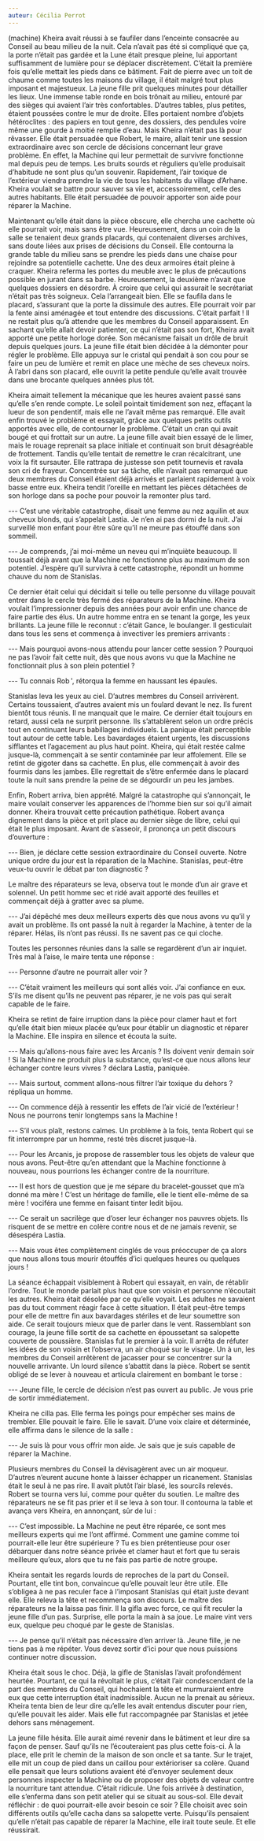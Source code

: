 ```yaml
---
auteur: Cécilia Perrot
---
```

(machine)
Kheira avait réussi à se faufiler dans l’enceinte consacrée au Conseil au beau milieu de la nuit. Cela n’avait pas été si compliqué que ça, la porte n’était pas gardée et la Lune était presque pleine, lui apportant suffisamment de lumière pour se déplacer discrètement. C’était la première fois qu’elle mettait les pieds dans ce bâtiment. Fait de pierre avec un toit de chaume comme toutes les maisons du village, il était malgré tout plus imposant et majestueux. La jeune fille prit quelques minutes pour détailler les lieux. Une immense table ronde en bois trônait au milieu, entouré par des sièges qui avaient l’air très confortables. D’autres tables, plus petites, étaient poussées contre le mur de droite. Elles portaient nombre d’objets hétéroclites : des papiers en tout genre, des dossiers, des pendules voire même une gourde à moitié remplie d’eau. Mais Kheira n’était pas là pour rêvasser. Elle était persuadée que Robert, le maire, allait tenir une session extraordinaire avec son cercle de décisions concernant leur grave problème. En effet, la Machine qui leur permettait de survivre fonctionne mal depuis peu de temps. Les bruits sourds et réguliers qu’elle produisait d’habitude ne sont plus qu’un souvenir. Rapidement, l’air toxique de l’extérieur viendra prendre la vie de tous les habitants du village d’Arhane. Kheira voulait se battre pour sauver sa vie et, accessoirement, celle des autres habitants. Elle était persuadée de pouvoir apporter son aide pour réparer la Machine.

Maintenant qu’elle était dans la pièce obscure, elle chercha une cachette où elle pourrait voir, mais sans être vue. Heureusement, dans un coin de la salle se tenaient deux grands placards, qui contenaient diverses archives, sans doute liées aux prises de décisions du Conseil. Elle contourna la grande table du milieu sans se prendre les pieds dans une chaise pour rejoindre sa potentielle cachette. Une des deux armoires était pleine à craquer. Kheira referma les portes du meuble avec le plus de précautions possible en jurant dans sa barbe. Heureusement, la deuxième n’avait que quelques dossiers en désordre. À croire que celui qui assurait le secrétariat n’était pas très soigneux. Cela l’arrangeait bien. Elle se faufila dans le placard, s’assurant que la porte la dissimule des autres. Elle pourrait voir par la fente ainsi aménagée et tout entendre des discussions. C’était parfait ! Il ne restait plus qu’à attendre que les membres du Conseil apparaissent. En sachant qu’elle allait devoir patienter, ce qui n’était pas son fort, Kheira avait apporté une petite horloge dorée. Son mécanisme faisait un drôle de bruit depuis quelques jours. La jeune fille était bien décidée à la démonter pour régler le problème. Elle appuya sur le cristal qui pendait à son cou pour se faire un peu de lumière et remit en place une mèche de ses cheveux noirs. À l’abri dans son placard, elle ouvrit la petite pendule qu’elle avait trouvée dans une brocante quelques années plus tôt.

Kheira aimait tellement la mécanique que les heures avaient passé sans qu’elle s’en rende compte. Le soleil pointait timidement son nez, effaçant la lueur de son pendentif, mais elle ne l’avait même pas remarqué. Elle avait enfin trouvé le problème et essayait, grâce aux quelques petits outils apportés avec elle, de contourner le problème. C’était un cran qui avait bougé et qui frottait sur un autre. La jeune fille avait bien essayé de le limer, mais le rouage reprenait sa place initiale et continuait son bruit désagréable de frottement. Tandis qu’elle tentait de remettre le cran récalcitrant, une voix la fit sursauter. Elle rattrapa de justesse son petit tournevis et ravala son cri de frayeur. Concentrée sur sa tâche, elle n’avait pas remarqué que deux membres du Conseil étaient déjà arrivés et parlaient rapidement à voix basse entre eux. Kheira tendit l’oreille en mettant les pièces détachées de son horloge dans sa poche pour pouvoir la remonter plus tard.

--- C’est une véritable catastrophe, disait une femme au nez aquilin et aux cheveux blonds, qui s’appelait Lastia. Je n’en ai pas dormi de la nuit. J’ai surveillé mon enfant pour être sûre qu’il ne meure pas étouffé dans son sommeil.

--- Je comprends, j’ai moi-même un neveu qui m’inquiète beaucoup. Il toussait déjà avant que la Machine ne fonctionne plus au maximum de son potentiel. J’espère qu’il survivra à cette catastrophe, répondit un homme chauve du nom de Stanislas.

Ce dernier était celui qui décidait si telle ou telle personne du village pouvait entrer dans le cercle très fermé des réparateurs de la Machine. Kheira voulait l’impressionner depuis des années pour avoir enfin une chance de faire partie des élus. Un autre homme entra en se tenant la gorge, les yeux brillants. La jeune fille le reconnut : c’était Gance, le boulanger. Il gesticulait dans tous les sens et commença à invectiver les premiers arrivants :

--- Mais pourquoi avons-nous attendu pour lancer cette session ? Pourquoi ne pas l’avoir fait cette nuit, dès que nous avons vu que la Machine ne fonctionnait plus à son plein potentiel ?

--- Tu connais Rob ', rétorqua la femme en haussant les épaules.

Stanislas leva les yeux au ciel. D’autres membres du Conseil arrivèrent. Certains toussaient, d’autres avaient mis un foulard devant le nez. Ils furent bientôt tous réunis. Il ne manquait que le maire. Ce dernier était toujours en retard, aussi cela ne surprit personne. Ils s’attablèrent selon un ordre précis tout en continuant leurs babillages individuels. La panique était perceptible tout autour de cette table. Les bavardages étaient urgents, les discussions sifflantes et l’agacement au plus haut point. Kheira, qui était restée calme jusque-là, commençait à se sentir contaminée par leur affolement. Elle se retint de gigoter dans sa cachette. En plus, elle commençait à avoir des fourmis dans les jambes. Elle regrettait de s’être enfermée dans le placard toute la nuit sans prendre la peine de se dégourdir un peu les jambes.

Enfin, Robert arriva, bien apprêté. Malgré la catastrophe qui s’annonçait, le maire voulait conserver les apparences de l’homme bien sur soi qu’il aimait donner. Kheira trouvait cette précaution pathétique. Robert avança dignement dans la pièce et prit place au dernier siège de libre, celui qui était le plus imposant. Avant de s’asseoir, il prononça un petit discours d’ouverture :

--- Bien, je déclare cette session extraordinaire du Conseil ouverte. Notre unique ordre du jour est la réparation de la Machine. Stanislas, peut-être veux-tu ouvrir le débat par ton diagnostic ?

Le maître des réparateurs se leva, observa tout le monde d’un air grave et solennel. Un petit homme sec et ridé avait apporté des feuilles et commençait déjà à gratter avec sa plume.

--- J’ai dépêché mes deux meilleurs experts dès que nous avons vu qu’il y avait un problème. Ils ont passé la nuit à regarder la Machine, à tenter de la réparer. Hélas, ils n’ont pas réussi. Ils ne savent pas ce qui cloche.

Toutes les personnes réunies dans la salle se regardèrent d’un air inquiet. Très mal à l’aise, le maire tenta une réponse :

--- Personne d’autre ne pourrait aller voir ?

--- C’était vraiment les meilleurs qui sont allés voir. J’ai confiance en eux. S’ils me disent qu’ils ne peuvent pas réparer, je ne vois pas qui serait capable de le faire.

Kheira se retint de faire irruption dans la pièce pour clamer haut et fort qu’elle était bien mieux placée qu’eux pour établir un diagnostic et réparer la Machine. Elle inspira en silence et écouta la suite.

--- Mais qu’allons-nous faire avec les Arcanis ? Ils doivent venir demain soir ! Si la Machine ne produit plus la substance, qu’est-ce que nous allons leur échanger contre leurs vivres ? déclara Lastia, paniquée.

--- Mais surtout, comment allons-nous filtrer l’air toxique du dehors ? répliqua un homme.

--- On commence déjà à ressentir les effets de l’air vicié de l’extérieur ! Nous ne pourrons tenir longtemps sans la Machine !

--- S’il vous plaît, restons calmes. Un problème à la fois, tenta Robert qui se fit interrompre par un homme, resté très discret jusque-là.

--- Pour les Arcanis, je propose de rassembler tous les objets de valeur que nous avons. Peut-être qu’en attendant que la Machine fonctionne à nouveau, nous pourrions les échanger contre de la nourriture.

--- Il est hors de question que je me sépare du bracelet-gousset que m’a donné ma mère ! C’est un héritage de famille, elle le tient elle-même de sa mère ! vociféra une femme en faisant tinter ledit bijou.

--- Ce serait un sacrilège que d’oser leur échanger nos pauvres objets. Ils risquent de se mettre en colère contre nous et de ne jamais revenir, se désespéra Lastia.

--- Mais vous êtes complètement cinglés de vous préoccuper de ça alors que nous allons tous mourir étouffés d’ici quelques heures ou quelques jours !

La séance échappait visiblement à Robert qui essayait, en vain, de rétablir l’ordre. Tout le monde parlait plus haut que son voisin et personne n’écoutait les autres. Kheira était désolée par ce qu’elle voyait. Les adultes ne savaient pas du tout comment réagir face à cette situation. Il était peut-être temps pour elle de mettre fin aux bavardages stériles et de leur soumettre son aide. Ce serait toujours mieux que de parler dans le vent. Rassemblant son courage, la jeune fille sortit de sa cachette en époussetant sa salopette couverte de poussière. Stanislas fut le premier à la voir. Il arrêta de réfuter les idées de son voisin et l’observa, un air choqué sur le visage. Un à un, les membres du Conseil arrêtèrent de jacasser pour se concentrer sur la nouvelle arrivante. Un lourd silence s’abattit dans la pièce. Robert se sentit obligé de se lever à nouveau et articula clairement en bombant le torse :

--- Jeune fille, le cercle de décision n’est pas ouvert au public. Je vous prie de sortir immédiatement.

Kheira ne cilla pas. Elle ferma les poings pour empêcher ses mains de trembler. Elle pouvait le faire. Elle le savait. D’une voix claire et déterminée, elle affirma dans le silence de la salle :

--- Je suis là pour vous offrir mon aide. Je sais que je suis capable de réparer la Machine.

Plusieurs membres du Conseil la dévisagèrent avec un air moqueur. D’autres n’eurent aucune honte à laisser échapper un ricanement. Stanislas était le seul à ne pas rire. Il avait plutôt l’air blasé, les sourcils relevés. Robert se tourna vers lui, comme pour quêter du soutien. Le maître des réparateurs ne se fit pas prier et il se leva à son tour. Il contourna la table et avança vers Kheira, en annonçant, sûr de lui :

--- C’est impossible. La Machine ne peut être réparée, ce sont mes meilleurs experts qui me l’ont affirmé. Comment une gamine comme toi pourrait-elle leur être supérieure ? Tu es bien prétentieuse pour oser débarquer dans notre séance privée et clamer haut et fort que tu serais meilleure qu’eux, alors que tu ne fais pas partie de notre groupe.

Kheira sentait les regards lourds de reproches de la part du Conseil. Pourtant, elle tint bon, convaincue qu’elle pouvait leur être utile. Elle s’obligea à ne pas reculer face à l’imposant Stanislas qui était juste devant elle. Elle releva la tête et recommença son discours. Le maître des réparateurs ne la laissa pas finir. Il la gifla avec force, ce qui fit reculer la jeune fille d’un pas. Surprise, elle porta la main à sa joue. Le maire vint vers eux, quelque peu choqué par le geste de Stanislas.

--- Je pense qu’il n’était pas nécessaire d’en arriver là. Jeune fille, je ne tiens pas à me répéter. Vous devez sortir d’ici pour que nous puissions continuer notre discussion.

Kheira était sous le choc. Déjà, la gifle de Stanislas l’avait profondément heurtée. Pourtant, ce qui la révoltait le plus, c’était l’air condescendant de la part des membres du Conseil, qui hochaient la tête et murmuraient entre eux que cette interruption était inadmissible. Aucun ne la prenait au sérieux. Kheira tenta bien de leur dire qu’elle les avait entendus discuter pour rien, qu’elle pouvait les aider. Mais elle fut raccompagnée par Stanislas et jetée dehors sans ménagement.

La jeune fille hésita. Elle aurait aimé revenir dans le bâtiment et leur dire sa façon de penser. Sauf qu’ils ne l’écouteraient pas plus cette fois-ci. À la place, elle prit le chemin de la maison de son oncle et sa tante. Sur le trajet, elle mit un coup de pied dans un caillou pour extérioriser sa colère. Quand elle pensait que leurs solutions avaient été d’envoyer seulement deux personnes inspecter la Machine ou de proposer des objets de valeur contre la nourriture tant attendue. C’était ridicule. Une fois arrivée à destination, elle s’enferma dans son petit atelier qui se situait au sous-sol. Elle devait réfléchir : de quoi pourrait-elle avoir besoin ce soir ? Elle choisit avec soin différents outils qu’elle cacha dans sa salopette verte. Puisqu’ils pensaient qu’elle n’était pas capable de réparer la Machine, elle irait toute seule. Et elle réussirait.